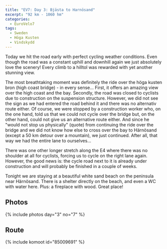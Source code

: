 ```yaml
---
title: "EV7: Day 3: Bjästa to Harnösand"
excerpt: "92 km - 1060 hm"
categories:
  - EuroVelo7
tags:
  - Sweden
  - Höga Kusten
  - Vindskydd
---
```

Today we hit the road early with perfect cycling weather conditions. Even though the road was a constant uphill and downhill again we just absolutely love the scenery! Every climb to a hilltol was rewarded with yet another stunning view.

The most breathtaking moment was definitely the ride over the höga kusten bron (high coast bridge) - in every sense... First, it offers an amazing view over the high coast and the bay. Secondly, the road was closed to cyclists due to construction on the suspension structure. However, we did not see the sign as we had entered the road behind it and there was no alternativ route either. Of course, we were stopped by a construction worker who, on the one hand, told us that we could not cycle over the bridge but, on the other hand, could not give us an alternative route either. And since he "would not stop us physically" (quote) from continuing the ride over the bridge and we did not know how else to cross over the bay to Härnösand (except a 50 km detour over a mountain), we just continued. After all, that way we had the entire lane to ourselves...

There was one other longer stretch along the E4 where there was no shoulder at all for cyclists, forcing us to cycle on the right lane again. However, the good news is: the cycle road next to it is already under construction and will probably be finished in a couple of weeks.

Tonight we are staying at a beautiful white sand beach on the peninsula near Härnösand. There is a shelter directly on the beach, and even a WC with water here. Plus: a fireplace with wood.
Great place!

## Photos

{% include photos day="3" no="7" %}

## Route

{% include komoot id="85009691" %}
